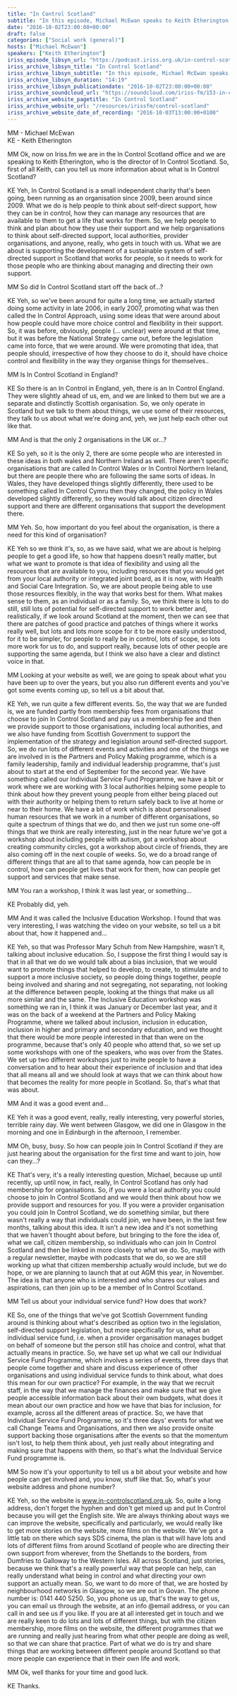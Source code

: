```yaml
---
title: "In Control Scotland"
subtitle: "In this episode, Michael McEwan speaks to Keith Etherington, Director of In Control Scotland about the services the organisation provides."
date: "2016-10-02T23:00:00+00:00"
draft: false
categories: ["Social work (general)"]
hosts: ["Michael McEwan"]
speakers: ["Keith Etherington"]
iriss_episode_libsyn_url: "https://podcast.iriss.org.uk/in-control-scotland-1"
iriss_archive_libsyn_title: "In Control Scotland"
iriss_archive_libsyn_subtitle: "In this episode, Michael McEwan speaks to Keith Etherington, Director of In Control Scotland about the services the organisation provides."
iriss_archive_libsyn_duration: "14:19"
iriss_archive_libsyn_publicationdate: "2016-10-02T23:00:00+00:00"
iriss_archive_soundcloud_url: "https://soundcloud.com/iriss-fm/153-in-control-scotland"
iriss_archive_website_pagetitle: "In Control Scotland"
iriss_archive_website_url: "/resources/irissfm/control-scotland"
iriss_archive_website_date_of_recording: "2016-10-03T13:00:00+0100"
---
```

MM - Michael McEwan  
KE - Keith Etherington

MM Ok, now on Iriss.fm we are in the In Control Scotland office and we are speaking to Keith Etherington, who is the director of In Control Scotland. So, first of all Keith, can you tell us more information about what is In Control Scotland?

KE Yeh, In Control Scotland is a small independent charity that's been going, been running as an organisation since 2009, been around since 2009. What we do is help people to think about self-direct support, how they can be in control, how they can manage any resources that are available to them to get a life that works for them. So, we help people to think and plan about how they use their support and we help organisations to think about self-directed support, local authorities, provider organisations, and anyone, really, who gets in touch with us. What we are about is supporting the development of a sustainable system of self-directed support in Scotland that works for people, so it needs to work for those people who are thinking about managing and directing their own support.

MM So did In Control Scotland start off the back of...?

KE Yeh, so we've been around for quite a long time, we actually started doing some activity in late 2006, in early 2007, promoting what was then called the In Control Approach, using some ideas that were around about how people could have more choice control and flexibility in their support. So, it was before, obviously, people (... unclear) were around at that time, but it was before the National Strategy came out, before the legislation came into force, that we were around. We were promoting that idea, that people should, irrespective of how they choose to do it, should have choice control and flexibility in the way they organise things for themselves..

MM Is In Control Scotland in England?

KE So there is an In Control in England, yeh, there is an In Control England. They were slightly ahead of us, em, and we are linked to them but we are a separate and distinctly Scottish organisation. So, we only operate in Scotland but we talk to them about things, we use some of their resources, they talk to us about what we're doing and, yeh, we just help each other out like that.

MM And is that the only 2 organisations in the UK or...?

KE So yeh, so it is the only 2, there are some people who are interested in these ideas in both wales and Northern Ireland as well. There aren't specific organisations that are called In Control Wales or In Control Northern Ireland, but there are people there who are following the same sorts of ideas. In Wales, they have developed things slightly differently, there used to be something called In Control Cymru then they changed, the policy in Wales developed slightly differently, so they would talk about citizen directed support and there are different organisations that support the development there.

MM Yeh. So, how important do you feel about the organisation, is there a need for this kind of organisation?

KE Yeh so we think it's, so, as we have said, what we are about is helping people to get a good life, so how that happens doesn't really matter, but what we want to promote is that idea of flexibility and using all the resources that are available to you, including resources that you would get from your local authority or integrated joint board, as it is now, with Health and Social Care Integration. So, we are about people being able to use those resources flexibly, in the way that works best for them. What makes sense to them, as an individual or as a family. So, we think there is lots to do still, still lots of potential for self-directed support to work better and, realistically, if we look around Scotland at the moment, then we can see that there are patches of good practice and patches of things where it works really well, but lots and lots more scope for it to be more easily understood, for it to be simpler, for people to really be in control, lots of scope, so lots more work for us to do, and support really, because lots of other people are supporting the same agenda, but I think we also have a clear and distinct voice in that.

MM Looking at your website as well, we are going to speak about what you have been up to over the years, but you also run different events and you've got some events coming up, so tell us a bit about that.

KE Yeh, we run quite a few different events. So, the way that we are funded is, we are funded partly from membership fees from organisations that choose to join In Control Scotland and pay us a membership fee and then we provide support to those organisations, including local authorities, and we also have funding from Scottish Government to support the implementation of the strategy and legislation around self-directed support. So, we do run lots of different events and activities and one of the things we are involved in is the Partners and Policy Making programme, which is a family leadership, family and individual leadership programme, that's just about to start at the end of September for the second year. We have something called our Individual Service Fund Programme, we have a bit or work where we are working with 3 local authorities helping some people to think about how they prevent young people from either being placed out with their authority or helping them to return safely back to live at home or near to their home. We have a bit of work which is about personalised human resources that we work in a number of different organisations, so quite a spectrum of things that we do, and then we just run some one-off things that we think are really interesting, just in the near future we've got a workshop about including people with autism, got a workshop about creating community circles, got a workshop about circle of friends, they are also coming off in the next couple of weeks. So, we do a broad range of different things that are all to that same agenda, how can people be in control, how can people get lives that work for them, how can people get support and services that make sense.

MM You ran a workshop, I think it was last year, or something...

KE Probably did, yeh.

MM And it was called the Inclusive Education Workshop. I found that was very interesting, I was watching the video on your website, so tell us a bit about that, how it happened and...

KE Yeh, so that was Professor Mary Schuh from New Hampshire, wasn't it, talking about inclusive education. So, I suppose the first thing I would say is that in all that we do we would talk about a bias inclusion, that we would want to promote things that helped to develop, to create, to stimulate and to support a more inclusive society, so people doing things together, people being involved and sharing and not segregating, not separating, not looking at the difference between people, looking at the things that make us all more similar and the same. The Inclusive Education workshop was something we ran in, I think it was January or December last year, and it was on the back of a weekend at the Partners and Policy Making Programme, where we talked about inclusion, inclusion in education, inclusion in higher and primary and secondary education, and we thought that there would be more people interested in that than were on the programme, because that's only 40 people who attend that, so we set up some workshops with one of the speakers, who was over from the States. We set up two different workshops just to invite people to have a conversation and to hear about their experience of inclusion and that idea that all means all and we should look at ways that we can think about how that becomes the reality for more people in Scotland. So, that's what that was about.

MM And it was a good event and...

KE Yeh it was a good event, really, really interesting, very powerful stories, terrible rainy day. We went between Glasgow, we did one in Glasgow in the morning and one in Edinburgh in the afternoon, I remember.

MM Oh, busy, busy. So how can people join In Control Scotland if they are just hearing about the organisation for the first time and want to join, how can they...?

KE That's very, it's a really interesting question, Michael, because up until recently, up until now, in fact, really, In Control Scotland has only had membership for organisations. So, if you were a local authority you could choose to join In Control Scotland and we would then think about how we provide support and resources for you. If you were a provider organisation you could join In Control Scotland, we do something similar, but there wasn't really a way that individuals could join, we have been, in the last few months, talking about this idea. It isn't a new idea and it's not something that we haven't thought about before, but bringing to the fore the idea of, what we call, citizen membership, so individuals who can join In Control Scotland and then be linked in more closely to what we do. So, maybe with a regular newsletter, maybe with podcasts that we do, so we are still working up what that citizen membership actually would include, but we do hope, or we are planning to launch that at out AGM this year, in November. The idea is that anyone who is interested and who shares our values and aspirations, can then join up to be a member of In Control Scotland.

MM Tell us about your individual service fund? How does that work?

KE So, one of the things that we've got Scottish Government funding around is thinking about what's described as option two in the legislation, self-directed support legislation, but more specifically for us, what an individual service fund, i.e. when a provider organisation manages budget on behalf of someone but the person still has choice and control, what that actually means in practice. So, we have set up what we call our Individual Service Fund Programme, which involves a series of events, three days that people come together and share and discuss experience of other organisations and using individual service funds to think about, what does this mean for our own practice? For example, in the way that we recruit staff, in the way that we manage the finances and make sure that we give people accessible information back about their own budgets, what does it mean about our own practice and how we have that bias for inclusion, for example, across all the different areas of practice. So, we have that Individual Service Fund Programme, so it's three days' events for what we call Change Teams and Organisations, and then we also provide onsite support backing those organisations after the events so that the momentum isn't lost, to help them think about, yeh just really about integrating and making sure that happens with them, so that's what the Individual Service Fund programme is.

MM So now it's your opportunity to tell us a bit about your website and how people can get involved and, you know, stuff like that. So, what's your website address and phone number?

KE Yeh, so the website is www.in-controlscotland.org.uk. So, quite a long address, don't forget the hyphen and don't get mixed up and put In Control because you will get the English site. We are always thinking about ways we can improve the website, specifically and particularly, we would really like to get more stories on the website, more films on the website. We've got a little tab on there which says SDS cinema, the plan is that will have lots and lots of different films from around Scotland of people who are directing their own support from wherever, from the Shetlands to the borders, from Dumfries to Galloway to the Western Isles. All across Scotland, just stories, because we think that's a really powerful way that people can help, can really understand what being in control and what directing your own support an actually mean. So, we want to do more of that, we are hosted by neighbourhood networks in Glasgow, so we are out in Govan. The phone number is: 0141 440 5250. So, you phone us up, that's the way to get us, you can email us through the website, at an info @email address, or you can call in and see us if you like. If you are at all interested get in touch and we are really keen to do lots and lots of different things, but with the citizen membership, more films on the website, the different programmes that we are running and really just hearing from what other people are doing as well, so that we can share that practice. Part of what we do is try and share things that are working between different people around Scotland so that more people can experience that in their own life and work.

MM Ok, well thanks for your time and good luck.

KE Thanks.